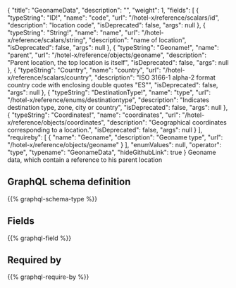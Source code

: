 {
  "title": "GeonameData",
  "description": "",
  "weight": 1,
  "fields": [
    {
      "typeString": "ID!",
      "name": "code",
      "url": "/hotel-x/reference/scalars/id",
      "description": "location code",
      "isDeprecated": false,
      "args": null
    },
    {
      "typeString": "String!",
      "name": "name",
      "url": "/hotel-x/reference/scalars/string",
      "description": "name of location",
      "isDeprecated": false,
      "args": null
    },
    {
      "typeString": "Geoname!",
      "name": "parent",
      "url": "/hotel-x/reference/objects/geoname",
      "description": "Parent location, the top location is itself",
      "isDeprecated": false,
      "args": null
    },
    {
      "typeString": "Country",
      "name": "country",
      "url": "/hotel-x/reference/scalars/country",
      "description": "ISO 3166-1 alpha-2 format country code with enclosing double quotes \"ES\"",
      "isDeprecated": false,
      "args": null
    },
    {
      "typeString": "DestinationType!",
      "name": "type",
      "url": "/hotel-x/reference/enums/destinationtype",
      "description": "Indicates destination type, zone, city or country",
      "isDeprecated": false,
      "args": null
    },
    {
      "typeString": "Coordinates!",
      "name": "coordinates",
      "url": "/hotel-x/reference/objects/coordinates",
      "description": "Geographical coordinates corresponding to a location.",
      "isDeprecated": false,
      "args": null
    }
  ],
  "requireby": [
    {
      "name": "Geoname",
      "description": "Geoname type",
      "url": "/hotel-x/reference/objects/geoname"
    }
  ],
  "enumValues": null,
  "operator": "type",
  "typename": "GeonameData",
  "hideGithubLink": true
}
Geoname data, which contain a reference to his parent location
## GraphQL schema definition

{{% graphql-schema-type %}}

## Fields

{{% graphql-field %}}

## Required by

{{% graphql-require-by %}}
